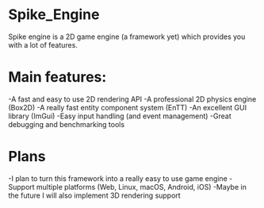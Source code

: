 # Spike_Engine

Spike engine is a 2D game engine (a framework yet) which provides you with a lot of features.

# Main features:
-A fast and easy to use 2D rendering API
-A professional 2D physics engine (Box2D)
-A really fast entity component system (EnTT)
-An excellent GUI library (ImGui)
-Easy input handling (and event management)
-Great debugging and benchmarking tools

# Plans
-I plan to turn this framework into a really easy to use game engine
-Support multiple platforms (Web, Linux, macOS, Android, iOS)
-Maybe in the future I will also implement 3D rendering support
